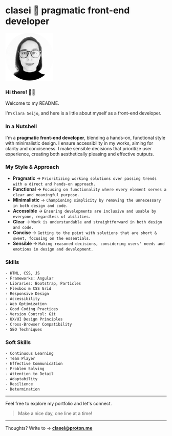 # clasei 🚀 pragmatic front-end developer

<img src="cla_sei_profile_pic_bw_circle.png" alt="clasei profile pic" width="150"/>

### Hi there! 👋🏾 

Welcome to my README.

I'm ```Clara Seijo```, and here is a little about myself as a front-end developer.

### In a Nutshell

I'm a **pragmatic front-end developer**, blending a hands-on, functional style with minimalistic design. I ensure accessibility in my works, aiming for clarity and conciseness. I make sensible decisions that prioritize user experience, creating both aesthetically pleasing and effective outputs.

### My Style & Approach

- **Pragmatic** → ```Prioritizing working solutions over passing trends with a direct and hands-on approach.```          
- **Functional** → ```Focusing on functionality where every element serves a clear and meaningful purpose.```             
- **Minimalistic** → ```Championing simplicity by removing the unnecessary in both design and code.```                      
- **Accessible** → ```Ensuring developments are inclusive and usable by everyone, regardless of abilities.```             
- **Clear** → ```Work is understandable and straightforward in both design and code.```                              
- **Concise** → ```Getting to the point with solutions that are short & sweet, focusing on the essentials.```          
- **Sensible** → ```Making reasoned decisions, considering users' needs and emotions in design and development.```      

### Skills 

```
- HTML, CSS, JS
- Frameworks: Angular
- Libraries: Bootstrap, Particles
- Flexbox & CSS Grid
- Responsive Design
- Accessibility
- Web Optimization
- Good Coding Practices
- Version Control: Git
- UX/UI Design Principles
- Cross-Browser Compatibility
- SEO Techniques
```

### Soft Skills

```
- Continuous Learning
- Team Player
- Effective Communication
- Problem Solving
- Attention to Detail
- Adaptability
- Resilience
- Determination
```

---

Feel free to explore my portfolio and let's connect. 

> Make a nice day, one line at a time!

---

Thoughts? Write to → [**clasei@proton.me**](mailto:clasei@proton.me)
